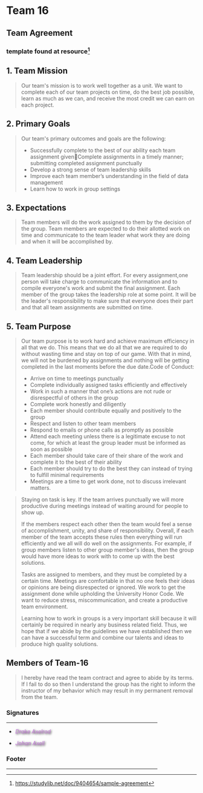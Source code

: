 # Team 16

## Team Agreement

### template found at resource[^1]

## 1. Team Mission

> Our team's mission is to work well together as a unit. We want to complete each of our team projects on time, do the best job possible, learn as much as we can, and receive the most credit we can earn on each project.

## 2. Primary Goals

> Our team's primary outcomes and goals are the following:
>
> - Successfully complete to the best of our ability each team assignment givenComplete assignments in a timely manner; submitting completed assignment punctually
> - Develop a strong sense of team leadership skills
> - Improve each team member’s understanding in the field of data management
> - Learn how to work in group settings

## 3. Expectations

> Team members will do the work assigned to them by the decision of the group. Team members are expected to do their allotted work on time and communicate to the team leader what work they are doing and when it will be accomplished by.

## 4. Team Leadership

> Team leadership should be a joint effort. For every assignment,one person will take charge to communicate the information and to compile everyone's work and submit the final assignment. Each member of the group takes the leadership role at some point. It will be the leader's responsibility to make sure that everyone does their part and that all team assignments are submitted on time.

## 5. Team Purpose

> Our team purpose is to work hard and achieve maximum efficiency in all that we do. This means that we do all that we are required to do without wasting time and stay on top of our game. With that in mind, we will not be burdened by assignments and nothing will be getting completed in the last moments before the due date.Code of Conduct:
>
>- Arrive on time to meetings punctually
>- Complete individually assigned tasks efficiently and effectively
>- Work in such a manner that one’s actions are not rude or disrespectful of others in the group
>- Complete work honestly and diligently
>- Each member should contribute equally and positively to the group
>- Respect and listen to other team members
>- Respond to emails or phone calls as promptly as possible
>- Attend each meeting unless there is a legitimate excuse to not come, for which at least the group leader must be informed as soon as possible
>- Each member should take care of their share of the work and complete it to the best of their ability
>- Each member should try to do the best they can instead of trying to fulfill minimal requirements
>- Meetings are a time to get work done, not to discuss irrelevant matters.

> Staying on task is key. If the team arrives punctually we will more productive during meetings instead of waiting around for people to show up.
>
> If the members respect each other then the team would feel a sense of accomplishment, unity, and share of responsibility. Overall, if each member of the team accepts these rules then everything will run efficiently and we all will do well on the assignments. For example, if group members listen to other group member's ideas, then the group would have more ideas to work with to come up with the best solutions.
>
> Tasks are assigned to members, and they must be completed by a certain time. Meetings are comfortable in that no one feels their ideas or opinions are being disrespected or ignored. We work to get the assignment done while upholding the University Honor Code. We want to reduce stress, miscommunication, and create a productive team environment.
>
> Learning how to work in groups is a very important skill because it will certainly be required in nearly any business related field. Thus, we hope that if we abide by the guidelines we have established then we can have a successful term and combine our talents and ideas to produce high quality solutions.

## Members of Team-16

> I hereby have read the team contract and agree to abide by its terms. If I fail to do so then I understand the group has the right to inform the instructor of my behavior which may result in my permanent removal from the team.

### Signatures

<div style="width:400px"><hr/></div>

- <a href="https://github.com/DrakeAxelrod"
style="color: #c678dd; text-decoration: none; text-shadow: 2px 2px 5px black; font-style: italic;">
Drake Axelrod
</a>

- <a href="https://github.com/DrakeAxelrod"
style="color: #c678dd; text-decoration: none; text-shadow: 2px 2px 5px black; font-style: italic;">
Johan Axell
</a>

### Footer

<div style="width:400px"><hr/></div>

[^1]: https://studylib.net/doc/9404654/sample-agreement
